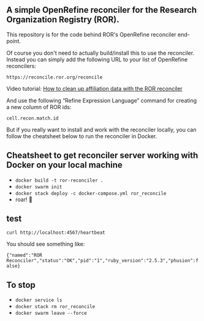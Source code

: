 ## A simple OpenRefine reconciler for the Research Organization Registry (ROR).

This repository is for the code behind ROR's OpenRefine reconciler end-point.

Of course you don't need to actually build/install this to use the reconciler. Instead you can simply add the following URL to your list of OpenRefine reconcilers:

`https://reconcile.ror.org/reconcile`

Video tutorial: [How to clean up affiliation data with the ROR reconciler](https://www.youtube.com/watch?v=woJiFHBmRCE)

And use the following “Refine Expression Language” command for creating a new column of ROR ids:

`cell.recon.match.id`

But if you really want to install and work with the reconciler locally, you can follow the cheatsheet below to run the reconciler in Docker.

## Cheatsheet to get reconciler server working with Docker on your local machine

- `docker build -t ror-reconciler .`
- `docker swarm init`
- `docker stack deploy -c docker-compose.yml ror_reconcile`
- roar! 🦁

## test

`curl http://localhost:4567/heartbeat`

You should see something like:

`{"named":"ROR Reconciler","status":"OK","pid":"1","ruby_version":"2.5.3","phusion":false}`

## To stop

- `docker service ls`
- `docker stack rm ror_reconcile`
- `docker swarm leave --force`
